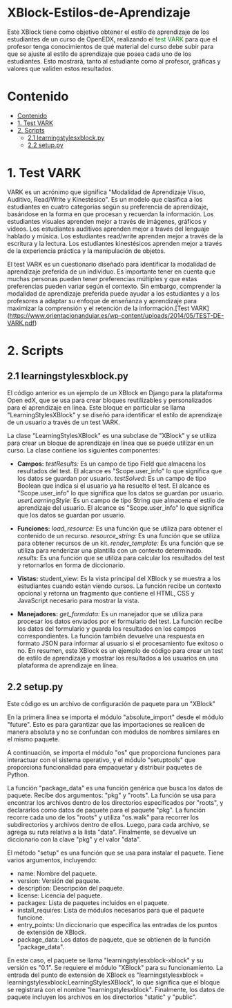 # XBlock-Estilos-de-Aprendizaje

Este XBlock tiene como objetivo obtener el estilo de aprendizaje de los estudiantes de un curso de OpenEDX, realizando el <font color="green">test VARK</font> para que el profesor tenga conocimientos de qué material del curso debe subir para que se ajuste al estilo de aprendizaje que posea cada uno de los estudiantes. Esto mostrará, tanto al estudiante como al profesor, gráficas y valores que validen estos resultados.


# Contenido
- [Contenido](#contenido)
- [1. Test VARK](#1-Test-VARK)
- [2. Scripts](#2-Scripts)
  - [2.1 learningstylesxblock.py](#21-learningstylesxblock.py)
  - [2.2 setup.py](#22-setup.py)

# 1. Test VARK
VARK es un acrónimo que significa "Modalidad de Aprendizaje Vísuo, Auditivo, Read/Write y Kinestésico". Es un modelo que clasifica a los estudiantes en cuatro categorías según su preferencia de aprendizaje, basándose en la forma en que procesan y recuerdan la información.
Los estudiantes visuales aprenden mejor a través de imágenes, gráficos y videos.
Los estudiantes auditivos aprenden mejor a través del lenguaje hablado y música.
Los estudiantes read/write aprenden mejor a través de la escritura y la lectura.
Los estudiantes kinestésicos aprenden mejor a través de la experiencia práctica y la manipulación de objetos.

El test VARK es un cuestionario diseñado para identificar la modalidad de aprendizaje preferida de un individuo. Es importante tener en cuenta que muchas personas pueden tener preferencias múltiples y que estas preferencias pueden variar según el contexto. Sin embargo, comprender la modalidad de aprendizaje preferida puede ayudar a los estudiantes y a los profesores a adaptar su enfoque de enseñanza y aprendizaje para maximizar la comprensión y el retención de la información.[Test VARK]
(https://www.orientacionandujar.es/wp-content/uploads/2014/05/TEST-DE-VARK.pdf)

# 2. Scripts

## 2.1 learningstylesxblock.py
El código anterior es un ejemplo de un XBlock en Django para la plataforma Open edX, que se usa para crear bloques reutilizables y personalizados para el aprendizaje en línea. Este bloque en particular se llama "LearningStylesXBlock" y se diseñó para identificar el estilo de aprendizaje de un usuario a través de un test VARK.

La clase "LearningStylesXBlock" es una subclase de "XBlock" y se utiliza para crear un bloque de aprendizaje en línea que se puede utilizar en un curso. La clase contiene los siguientes componentes:

- **Campos:**
*testResults:* Es un campo de tipo Field que almacena los resultados del test. El alcance es "Scope.user_info" lo que significa que los datos se guardan por usuario.
*testSolved:* Es un campo de tipo Boolean que indica si el usuario ya ha resuelto el test. El alcance es "Scope.user_info" lo que significa que los datos se guardan por usuario.
*userLearningStyle:* Es un campo de tipo String que almacena el estilo de aprendizaje del usuario. El alcance es "Scope.user_info" lo que significa que los datos se guardan por usuario.

- **Funciones:**
*load_resource:* Es una función que se utiliza para obtener el contenido de un recurso.
*resource_string:* Es una función que se utiliza para obtener recursos de un kit.
*render_template:* Es una función que se utiliza para renderizar una plantilla con un contexto determinado.
*results:* Es una función que se utiliza para calcular los resultados del test y retornarlos en forma de diccionario.

- **Vistas:**
student_view: Es la vista principal del XBlock y se muestra a los estudiantes cuando están viendo cursos. La función recibe un contexto opcional y retorna un fragmento que contiene el HTML, CSS y JavaScript necesario para mostrar la vista.

- **Manejadores:**
*get_formdata:* Es un manejador que se utiliza para procesar los datos enviados por el formulario del test. La función recibe los datos del formulario y guarda los resultados en los campos correspondientes. La función también devuelve una respuesta en formato JSON para informar al usuario si el procesamiento fue exitoso o no.
En resumen, este XBlock es un ejemplo de código para crear un test de estilo de aprendizaje y mostrar los resultados a los usuarios en una plataforma de aprendizaje en línea.

## 2.2 setup.py
Este código es un archivo de configuración de paquete para un "XBlock"

En la primera línea se importa el módulo "absolute_import" desde el módulo "future". Esto es para garantizar que las importaciones se realicen de manera absoluta y no se confundan con módulos de nombres similares en el mismo paquete.

A continuación, se importa el módulo "os" que proporciona funciones para interactuar con el sistema operativo, y el módulo "setuptools" que proporciona funcionalidad para empaquetar y distribuir paquetes de Python.

La función "package_data" es una función genérica que busca los datos de paquete. Recibe dos argumentos: "pkg" y "roots". La función se usa para encontrar los archivos dentro de los directorios especificados por "roots", y declararlos como datos de paquete para el paquete "pkg". La función recorre cada uno de los "roots" y utiliza "os.walk" para recorrer los subdirectorios y archivos dentro de ellos. Luego, para cada archivo, se agrega su ruta relativa a la lista "data". Finalmente, se devuelve un diccionario con la clave "pkg" y el valor "data".

El método "setup" es una función que se usa para instalar el paquete. Tiene varios argumentos, incluyendo:

- name: Nombre del paquete.
- version: Versión del paquete.
- description: Descripción del paquete.
- license: Licencia del paquete.
- packages: Lista de paquetes incluidos en el paquete.
- install_requires: Lista de módulos necesarios para que el paquete funcione.
- entry_points: Un diccionario que especifica las entradas de los puntos de extensión de XBlock.
- package_data: Los datos de paquete, que se obtienen de la función "package_data".

En este caso, el paquete se llama "learningstylesxblock-xblock" y su versión es "0.1". Se requiere el módulo "XBlock" para su funcionamiento. La entrada del punto de extensión de XBlock es "learningstylesxblock = learningstylesxblock:LearningStylesXBlock", lo que significa que el bloque se registrará con el nombre "learningstylesxblock". Finalmente, los datos de paquete incluyen los archivos en los directorios "static" y "public".

